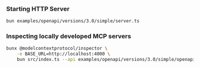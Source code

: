 ### Starting HTTP Server

```bash
bun examples/openapi/versions/3.0/simple/server.ts
```

### Inspecting locally developed MCP servers

```bash
bunx @modelcontextprotocol/inspector \
    -e BASE_URL=http://localhost:4000 \
    bun src/index.ts --api examples/openapi/versions/3.0/simple/openapi.yml
```
